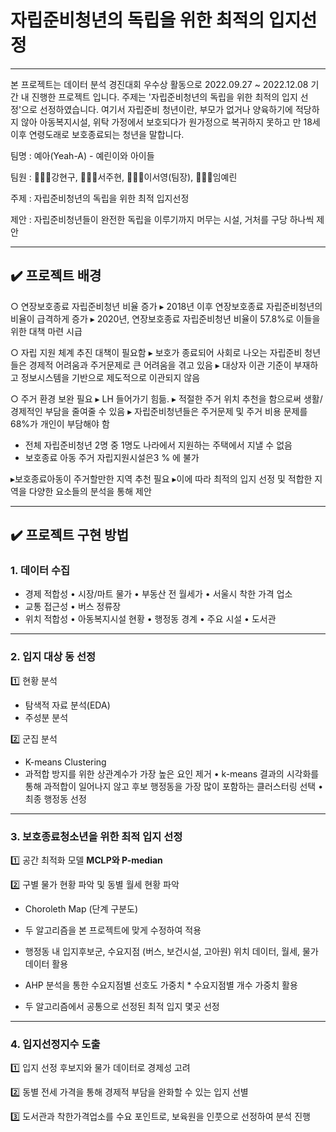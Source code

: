 # 자립준비청년의 독립을 위한 최적의 입지선정
--------------
본 프로젝트는 데이터 분석 경진대회 우수상 활동으로 2022.09.27 ~ 2022.12.08 기간 내 진행한 프로젝트 입니다.
주제는 '자립준비청년의 독립을 위한 최적의 입지 선정'으로 선정하였습니다.
여기서 자립준비 청년이란, 부모가 없거나 양육하기에 적당하지 않아 아동복지시설, 위탁 가정에서 보호되다가 원가정으로 복귀하지 못하고 만 18세 이후 연령도래로 보호종료되는 청년을 말합니다.


팀명 : 예아(Yeah-A) - 예린이와 아이들

팀원 : 👨🏻‍💻강현구, 👩🏻‍💻서주현, 👩🏻‍🔬이서영(팀장), 👩🏼‍🎨임예린

주제 : 자립준비청년의 독립을 위한 최적 입지선정

제안 : 자립준비청년들이 완전한 독립을 이루기까지 머무는 시설, 거처를 구당 하나씩 제안 

--------------

## ✔️ 프로젝트 배경
○ 연장보호종료 자립준비청년 비율 증가
▸ 2018년 이후 연장보호종료 자립준비청년의 비율이 급격하게 증가
▸ 2020년, 연장보호종료  자립준비청년 비율이 57.8%로 이들을 위한 대책 마련 시급

○ 자립 지원 체계 추진 대책이 필요함
▸ 보호가 종료되어 사회로 나오는 자립준비 청년들은 경제적 어려움과 주거문제로 큰 어려움을 겪고 있음
▸ 대상자 이관 기준이 부재하고 정보시스템을 기반으로 제도적으로 이관되지 않음

○ 주거 환경 보완 필요
▸ LH 들어가기 힘듦.
▸ 적절한 주거 위치 추천을 함으로써 생활/ 경제적인 부담을 줄여줄 수 있음
▸ 자립준비청년들은 주거문제 및 주거 비용 문제를 68%가 개인이 부담해야 함
- 전체 자립준비청년 2명 중 1명도 나라에서 지원하는 주택에서 지낼 수 없음 
- 보호종료 아동 주거 자립지원시설은3 % 에 불가

▸보호종료아동이 주거할만한 지역 추천 필요
▸이에 따라 최적의 입지 선정 및 적합한 지역을 다양한 요소들의 분석을 통해 제안

--------------

## ✔️ 프로젝트 구현 방법
### 1. 데이터 수집
- 경제 적합성
• 시장/마트 물가
• 부동산 전 월세가
• 서울시 착한 가격 업소
- 교통 접근성
• 버스 정류장
- 위치 적합성
• 아동복지시설 현황
• 행정동 경계
• 주요 시설
• 도서관

--------------

### 2. 입지 대상 동 선정

1️⃣ 현황 분석
- 탐색적 자료 분석(EDA)
- 주성분 분석

2️⃣ 군집 분석
- K-means Clustering
- 과적합 방지를 위한 상관계수가 가장 높은 요인 제거
  • k-means 결과의 시각화를 통해 과적합이 일어나지 않고 후보 행정동을 가장 많이 포함하는 클러스터링 선택
  • 최종 행정동 선정
 
--------------
 
### 3. 보호종료청소년을 위한 최적 입지 선정

1️⃣ 공간 최적화 모델
**MCLP와 P-median**

2️⃣ 구별 물가 현황 파악 및 동별 월세 현황 파악
- Choroleth Map (단계 구분도)



- 두 알고리즘을 본 프로젝트에 맞게 수정하여 적용
- 행정동 내 입지후보군, 수요지점 (버스, 보건시설, 고아원) 위치 데이터, 월세, 물가 데이터 활용
- AHP 분석을 통한 수요지점별 선호도 가중치 * 수요지점별 개수 가중치 활용
- 두 알고리즘에서 공통으로 선정된 최적 입지 몇곳 선정

--------------

### 4. 입지선정지수 도출
1️⃣ 입지 선정 후보지와 물가 데이터로 경제성 고려

2️⃣ 동별 전세 가격을 통해 경제적 부담을 완화할 수 있는 입지 선별

3️⃣ 도서관과 착한가격업소를 수요 포인트로, 보육원을 인풋으로 선정하여 분석 진행
